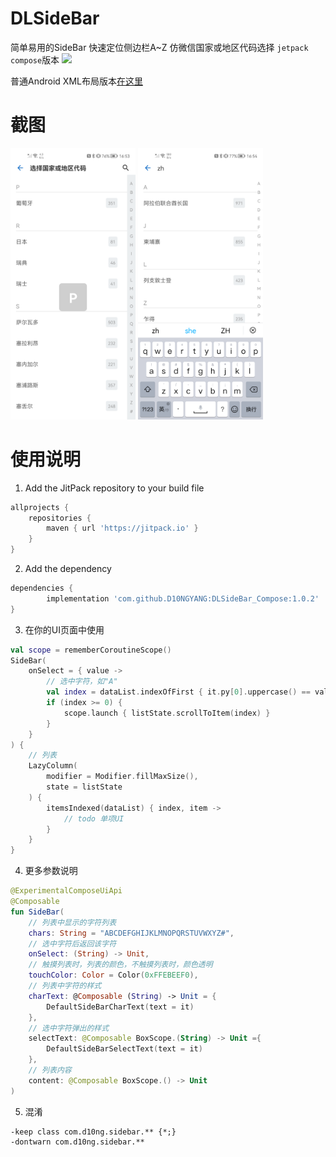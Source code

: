# DLSideBar
简单易用的SideBar 快速定位侧边栏A~Z 仿微信国家或地区代码选择 `jetpack compose`版本
[![](https://jitpack.io/v/D10NGYANG/DLSideBar_Compose.svg)](https://jitpack.io/#D10NGYANG/DLSideBar_Compose)

普通Android XML布局版本[在这里](https://github.com/D10NGYANG/DL10SideBar)

# 截图
<img src="https://github.com/D10NGYANG/DLSideBar_Compose/blob/master/image/image1.png" width="200"/>
<img src="https://github.com/D10NGYANG/DLSideBar_Compose/blob/master/image/image2.png" width="200"/><br/>

# 使用说明
1. Add the JitPack repository to your build file
```groovy
allprojects {
    repositories {
        maven { url 'https://jitpack.io' }
    }
}
```
2. Add the dependency
```groovy
dependencies {
        implementation 'com.github.D10NGYANG:DLSideBar_Compose:1.0.2'
}
```
3. 在你的UI页面中使用
```kotlin
val scope = rememberCoroutineScope()
SideBar(
    onSelect = { value ->
        // 选中字符，如"A"
        val index = dataList.indexOfFirst { it.py[0].uppercase() == value }
        if (index >= 0) {
            scope.launch { listState.scrollToItem(index) }
        }
    }
) {
    // 列表
    LazyColumn(
        modifier = Modifier.fillMaxSize(),
        state = listState
    ) {
        itemsIndexed(dataList) { index, item ->
            // todo 单项UI
        }
    }
}
```
4. 更多参数说明

```kotlin
@ExperimentalComposeUiApi
@Composable
fun SideBar(
    // 列表中显示的字符列表
    chars: String = "ABCDEFGHIJKLMNOPQRSTUVWXYZ#",
    // 选中字符后返回该字符
    onSelect: (String) -> Unit,
    // 触摸列表时，列表的颜色，不触摸列表时，颜色透明
    touchColor: Color = Color(0xFFEBEEF0),
    // 列表中字符的样式
    charText: @Composable (String) -> Unit = {
        DefaultSideBarCharText(text = it)
    },
    // 选中字符弹出的样式
    selectText: @Composable BoxScope.(String) -> Unit ={
        DefaultSideBarSelectText(text = it)
    },
    // 列表内容
    content: @Composable BoxScope.() -> Unit
)
```
5. 混淆
```properties
-keep class com.d10ng.sidebar.** {*;}
-dontwarn com.d10ng.sidebar.**
```
